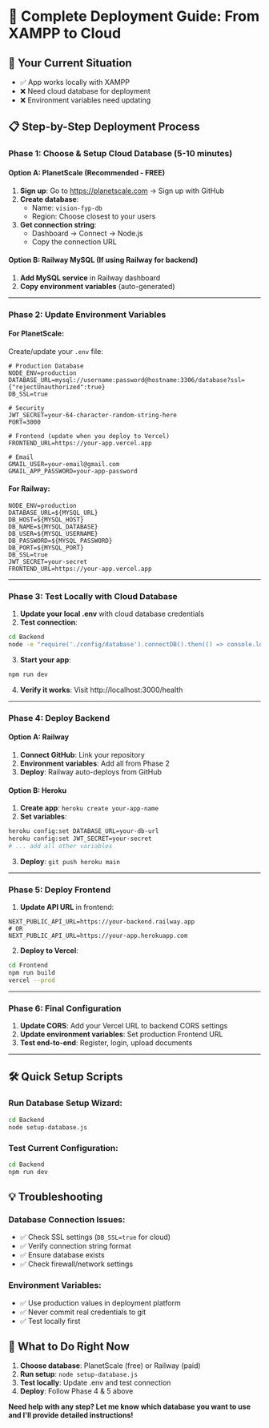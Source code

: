 # 🚀 Complete Deployment Guide: From XAMPP to Cloud

## 🎯 **Your Current Situation**
- ✅ App works locally with XAMPP
- ❌ Need cloud database for deployment
- ❌ Environment variables need updating

## 📋 **Step-by-Step Deployment Process**

### **Phase 1: Choose & Setup Cloud Database (5-10 minutes)**

#### **Option A: PlanetScale (Recommended - FREE)**
1. **Sign up**: Go to https://planetscale.com → Sign up with GitHub
2. **Create database**: 
   - Name: `vision-fyp-db`
   - Region: Choose closest to your users
3. **Get connection string**:
   - Dashboard → Connect → Node.js
   - Copy the connection URL

#### **Option B: Railway MySQL (If using Railway for backend)**
1. **Add MySQL service** in Railway dashboard
2. **Copy environment variables** (auto-generated)

---

### **Phase 2: Update Environment Variables**

#### **For PlanetScale:**
Create/update your `.env` file:
```env
# Production Database
NODE_ENV=production
DATABASE_URL=mysql://username:password@hostname:3306/database?ssl={"rejectUnauthorized":true}
DB_SSL=true

# Security
JWT_SECRET=your-64-character-random-string-here
PORT=3000

# Frontend (update when you deploy to Vercel)
FRONTEND_URL=https://your-app.vercel.app

# Email
GMAIL_USER=your-email@gmail.com
GMAIL_APP_PASSWORD=your-app-password
```

#### **For Railway:**
```env
NODE_ENV=production
DATABASE_URL=${MYSQL_URL}
DB_HOST=${MYSQL_HOST}
DB_NAME=${MYSQL_DATABASE}
DB_USER=${MYSQL_USERNAME}
DB_PASSWORD=${MYSQL_PASSWORD}
DB_PORT=${MYSQL_PORT}
DB_SSL=true
JWT_SECRET=your-secret
FRONTEND_URL=https://your-app.vercel.app
```

---

### **Phase 3: Test Locally with Cloud Database**

1. **Update your local .env** with cloud database credentials
2. **Test connection**:
```bash
cd Backend
node -e "require('./config/database').connectDB().then(() => console.log('✅ Connected!')).catch(console.error)"
```
3. **Start your app**:
```bash
npm run dev
```
4. **Verify it works**: Visit http://localhost:3000/health

---

### **Phase 4: Deploy Backend**

#### **Option A: Railway**
1. **Connect GitHub**: Link your repository
2. **Environment variables**: Add all from Phase 2
3. **Deploy**: Railway auto-deploys from GitHub

#### **Option B: Heroku**
1. **Create app**: `heroku create your-app-name`
2. **Set variables**: 
```bash
heroku config:set DATABASE_URL=your-db-url
heroku config:set JWT_SECRET=your-secret
# ... add all other variables
```
3. **Deploy**: `git push heroku main`

---

### **Phase 5: Deploy Frontend**

1. **Update API URL** in frontend:
```env
NEXT_PUBLIC_API_URL=https://your-backend.railway.app
# OR
NEXT_PUBLIC_API_URL=https://your-app.herokuapp.com
```

2. **Deploy to Vercel**:
```bash
cd Frontend
npm run build
vercel --prod
```

---

### **Phase 6: Final Configuration**

1. **Update CORS**: Add your Vercel URL to backend CORS settings
2. **Update environment variables**: Set production Frontend URL
3. **Test end-to-end**: Register, login, upload documents

---

## 🛠️ **Quick Setup Scripts**

### **Run Database Setup Wizard:**
```bash
cd Backend
node setup-database.js
```

### **Test Current Configuration:**
```bash
cd Backend
npm run dev
```

## 💡 **Troubleshooting**

### **Database Connection Issues:**
- ✅ Check SSL settings (`DB_SSL=true` for cloud)
- ✅ Verify connection string format
- ✅ Ensure database exists
- ✅ Check firewall/network settings

### **Environment Variables:**
- ✅ Use production values in deployment platform
- ✅ Never commit real credentials to git
- ✅ Test locally first

## 🎯 **What to Do Right Now**

1. **Choose database**: PlanetScale (free) or Railway (paid)
2. **Run setup**: `node setup-database.js`
3. **Test locally**: Update .env and test connection
4. **Deploy**: Follow Phase 4 & 5 above

**Need help with any step? Let me know which database you want to use and I'll provide detailed instructions!**
